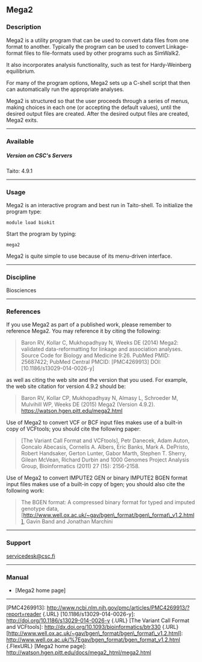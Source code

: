 ## Mega2

### Description

Mega2 is a utility program that can be used to convert data files from
one format  to another. Typically the  program can be used  to convert
Linkage-format files  to file-formats used  by other programs  such as
SimWalk2.

It  also  incorporates  analysis   functionality,  such  as  test  for
Hardy-Weinberg equilibrium.

For many of  the program options, Mega2 sets up  a C-shell script that
then can automatically run the appropriate analyses.

Mega2 is  structured so  that the  user proceeds  through a  series of
menus, making choices  in each one (or accepting  the default values),
until the desired  output files are created. After  the desired output
files are created, Mega2 exits.

------------------------------------------------------------------------

### Available

##### Version on CSC's Servers

  
Taito: 4.9.1

------------------------------------------------------------------------

### Usage

Mega2  is an  interactive  program  and best  run  in Taito-shell.  To
initialize the program type:

    module load biokit

Start the program by typing:

    mega2

Mega2 is quite simple to use because of its menu-driven interface.

------------------------------------------------------------------------

### Discipline

Biosciences  

------------------------------------------------------------------------

### References

If  you use  Mega2 as  part of  a published  work, please  remember to
reference Mega2. You may reference it by citing the following:

> Baron RV, Kollar C, Mukhopadhyay N, Weeks DE (2014) Mega2: validated
> data-reformatting for linkage and  association analyses. Source Code
> for Biology and Medicine 9:26. PubMed PMID: 25687422; PubMed Central
> PMCID: [PMC4269913] DOI: [10.1186/s13029-014-0026-y]

as well  as citing  the web site  and the version  that you  used. For
example, the web site citation for version 4.9.2 should be:

> Baron  RV,  Kollar  CP,  Mukhopadhyay  N,  Almasy  L,  Schroeder  M,
> Mulvihill   WP,    Weeks   DE   (2015)   Mega2    (Version   4.9.2).
> <https://watson.hgen.pitt.edu/mega2.html>

Use of Mega2 to convert VCF or BCF input files makes use of a built-in
copy of VCFtools; you should cite the following paper:

> [The Variant  Call Format and  VCFtools], Petr Danecek,  Adam Auton,
> Goncalo Abecasis, Cornelis A. Albers,  Eric Banks, Mark A. DePristo,
> Robert  Handsaker, Gerton  Lunter, Gabor  Marth, Stephen  T. Sherry,
> Gilean  McVean, Richard  Durbin  and 1000  Genomes Project  Analysis
> Group, Bioinformatics (2011) 27 (15): 2156-2158.

Use of  Mega2 to  convert IMPUTE2  GEN or  binary IMPUTE2  BGEN format
input files makes use of a built-in copy of bgen; you should also cite
the following work:

> The BGEN  format: A compressed  binary format for typed  and imputed
> genotype                                                       data,
> [http://www.well.ox.ac.uk/~gav/bgen\_format/bgen\_format\_v1.2.html],
> Gavin Band and Jonathan Marchini

------------------------------------------------------------------------

### Support

servicedesk@csc.fi

------------------------------------------------------------------------

### Manual

-   [Mega2 home page]

------------------------------------------------------------------------

  [PMC4269913]: http://www.ncbi.nlm.nih.gov/pmc/articles/PMC4269913/?report=reader {.URL}
  [10.1186/s13029-014-0026-y]: http://doi.org/10.1186/s13029-014-0026-y {.URL} [The Variant Call Format and VCFtools]: http://dx.doi.org/10.1093/bioinformatics/btr330 {.URL}
  [http://www.well.ox.ac.uk/~gav/bgen\_format/bgen\_format\_v1.2.html]: http://www.well.ox.ac.uk/%7Egav/bgen_format/bgen_format_v1.2.html {.FlexURL} [Mega2 home page]: http://watson.hgen.pitt.edu/docs/mega2_html/mega2.html
